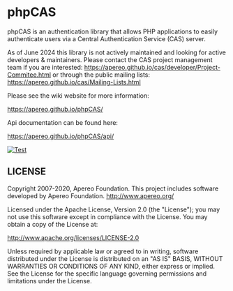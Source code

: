phpCAS
=======

phpCAS is an authentication library that allows PHP applications to easily authenticate
users via a Central Authentication Service (CAS) server.

As of June 2024 this library is not actively maintained and looking for active developers & maintainers. Please contact the CAS project management team if you are interested: https://apereo.github.io/cas/developer/Project-Commitee.html or through the public mailing lists: https://apereo.github.io/cas/Mailing-Lists.html

Please see the wiki website for more information:

https://apereo.github.io/phpCAS/

Api documentation can be found here:

https://apereo.github.io/phpCAS/api/


[![Test](https://github.com/apereo/phpCAS/actions/workflows/test.yml/badge.svg)](https://github.com/apereo/phpCAS/actions/workflows/test.yml)

LICENSE
-------

Copyright 2007-2020, Apereo Foundation.
This project includes software developed by Apereo Foundation.
http://www.apereo.org/

Licensed under the Apache License, Version 2.0 (the "License");
you may not use this software except in compliance with the License.
You may obtain a copy of the License at:

http://www.apache.org/licenses/LICENSE-2.0

Unless required by applicable law or agreed to in writing, software
distributed under the License is distributed on an "AS IS" BASIS,
WITHOUT WARRANTIES OR CONDITIONS OF ANY KIND, either express or implied.
See the License for the specific language governing permissions and
limitations under the License.
